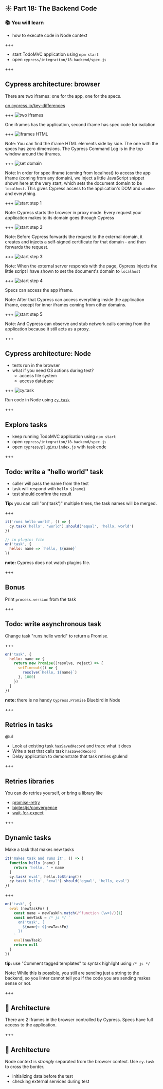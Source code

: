 ## ☀️ Part 18: The Backend Code

### 📚 You will learn

- how to execute code in Node context

+++

- start TodoMVC application using `npm start`
- open `cypress/integration/18-backend/spec.js`

+++
## Cypress architecture: browser

There are two iframes: one for the app, one for the specs.

[on.cypress.io/key-differences](https://on.cypress.io/key-differences)

+++
![two iframes](./img/two-iframes.png)

One iframes has the application, second iframe has spec code for isolation

+++
![iframes HTML](./img/iframes.png)

Note:
You can find the iframe HTML elements side by side. The one with the specs has zero dimensions. The Cypress Command Log is in the top window around the iframes.

+++
![set domain](./img/set-domain.png)

Note:
In order for spec iframe (coming from localhost) to access the app iframe (coming from any domain), we inject a little JavaScript snippet shown here at the very start, which sets the document domain to be `localhost`. This gives Cypress access to the application's DOM and `window` and everything.

+++
![start step 1](./img/start-1.png)

Note:
Cypress starts the browser in proxy mode. Every request your application makes to its domain goes through Cypress

+++
![start step 2](./img/start-2.png)

Note:
Before Cypress forwards the request to the external domain, it creates and injects a self-signed certificate for that domain - and then forwards the request.

+++
![start step 3](./img/start-3.png)

Note:
When the external server responds with the page, Cypress injects the little script I have shown to set the document's domain to `localhost`

+++
![start step 4](./img/start-4.png)

Specs can access the app iframe.

Note:
After that Cypress can access everything inside the application iframe, except for inner iframes coming from other domains.

+++
![start step 5](./img/start-5.png)

Note:
And Cypress can observe and stub network calls coming from the application because it still acts as a proxy.

+++
## Cypress architecture: Node

- tests run in the browser
- what if you need OS actions during test?
  * access file system
  * access database

+++
![cy.task](./img/cy-task.png)

Run code in Node using [`cy.task`](https://on.cypress.io/task)

+++
## Explore tasks

- keep running TodoMVC application using `npm start`
- open `cypress/integration/18-backend/spec.js`
- open `cypress/plugins/index.js` with task code

+++
## Todo: write a "hello world" task

- caller will pass the name from the test
- task will respond with `hello ${name}`
- test should confirm the result

**Tip:** you can call "on('task')" multiple times, the task names will be merged.

+++
```js
it('runs hello world', () => {
  cy.task('hello', 'world').should('equal', 'hello, world')
})
```
```js
// in plugins file
on('task', {
  hello: name => `hello, ${name}`
})
```
**note:** Cypress does not watch plugins file.

+++
## Bonus

Print `process.version` from the task

+++
## Todo: write asynchronous task

Change task "runs hello world" to return a Promise.

+++
```js
on('task', {
  hello: name => {
    return new Promise((resolve, reject) => {
      setTimeout(() => {
        resolve(`hello, ${name}`)
      }, 1000)
    })
  }
})
```
**note:** there is no handy `Cypress.Promise` Bluebird in Node

+++
## Retries in tasks

@ul
- Look at existing task `hasSavedRecord` and trace what it does
- Write a test that calls task `hasSavedRecord`
- Delay application to demonstrate that task retries
@ulend

+++
## Retries libraries

You can do retries yourself, or bring a library like

- [promise-retry](https://github.com/IndigoUnited/node-promise-retry#readme)
- [bigtestjs/convergence](https://github.com/bigtestjs/convergence)
- [wait-for-expect](https://github.com/TheBrainFamily/wait-for-expect)

+++
## Dynamic tasks

Make a task that makes new tasks

```js
it('makes task and runs it', () => {
  function hello (name) {
    return 'hello, ' + name
  }
  cy.task('eval', hello.toString())
  cy.task('hello', 'eval').should('equal', 'hello, eval')
})
```

+++
```js
on('task', {
  eval (newTaskFn) {
    const name = newTaskFn.match(/^function (\w+)/)[1]
    const newTask = /* js */ `
      on('task', {
        ${name}: ${newTaskFn}
      })
    `
    eval(newTask)
    return null
  }
})
```
**tip:** use "Comment tagged templates" to syntax highlight using `/* js */`

Note:
While this is possible, you still are sending just a string to the backend, so you linter cannot tell you if the code you are sending makes sense or not.

+++
## 🏁 Architecture

There are 2 iframes in the browser controlled by Cypress. Specs have full access to the application.

+++
## 🏁 Architecture

Node context is _strongly_ separated from the browser context. Use `cy.task` to cross the border.

- initializing data before the test
- checking external services during test
